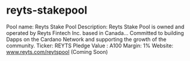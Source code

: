 # reyts-stakepool

Pool name: Reyts Stake Pool
Description: Reyts Stake Pool is owned and operated by Reyts Fintech Inc. based in Canada...
Committed to building Dapps on the Cardano Network and supporting the growth of the community. 
Ticker: REYTS
Pledge Value : A100
Margin: 1%
Website: www.reyts.com/reytspool (Coming Soon)
